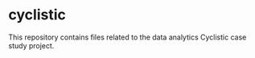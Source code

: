 # cyclistic
This repository contains files related to the data analytics Cyclistic case study project.
